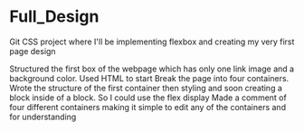 # Full_Design
Git CSS project where  I'll be implementing flexbox and creating my very first page design 

Structured the first box of the webpage which has only one link image and a background color. Used HTML to start
Break the page into four containers. Wrote the structure of the first container then styling  and soon
creating a block inside of a block. So I could use the flex display
Made a comment of four different containers making it simple to edit any of the containers and for understanding 